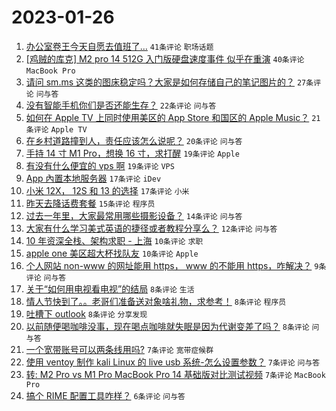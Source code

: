 # 2023-01-26

1. [办公室卷王今天自愿去值班了…](https://www.v2ex.com/t/910675) `41条评论` `职场话题`
1. [[鸡贼的库克] M2 pro 14 512G 入门版硬盘速度事件 似乎在重演](https://www.v2ex.com/t/910672) `40条评论` `MacBook Pro`
1. [请问 sm.ms 这类的图床稳定吗？大家是如何存储自己的笔记图片的？](https://www.v2ex.com/t/910689) `27条评论` `问与答`
1. [没有智能手机你们是否还能生存？](https://www.v2ex.com/t/910690) `22条评论` `问与答`
1. [如何在 Apple TV 上同时使用美区的 App Store 和国区的 Apple Music？](https://www.v2ex.com/t/910667) `21条评论` `Apple TV`
1. [在乡村道路撞到人，责任应该怎么说呢？](https://www.v2ex.com/t/910708) `20条评论` `问与答`
1. [手持 14 寸 M1 Pro，想换 16 寸，求打醒](https://www.v2ex.com/t/910693) `19条评论` `Apple`
1. [有没有什么便宜的 vps 啊](https://www.v2ex.com/t/910697) `19条评论` `VPS`
1. [App 內置本地服务器](https://www.v2ex.com/t/910706) `17条评论` `iDev`
1. [小米 12X， 12S 和 13 的选择](https://www.v2ex.com/t/910685) `17条评论` `小米`
1. [昨天去降话费套餐](https://www.v2ex.com/t/910710) `15条评论` `程序员`
1. [过去一年里，大家最常用哪些摄影设备？](https://www.v2ex.com/t/910684) `14条评论` `问与答`
1. [大家有什么学习美式英语的捷径或者教程分享么？](https://www.v2ex.com/t/910665) `12条评论` `问与答`
1. [10 年资深全栈、架构求职 - 上海](https://www.v2ex.com/t/910695) `10条评论` `求职`
1. [apple one 美区超大杯找队友](https://www.v2ex.com/t/910687) `10条评论` `Apple`
1. [个人网站 non-www 的网址能用 https， www 的不能用 https，咋解决？](https://www.v2ex.com/t/910664) `9条评论` `问与答`
1. [关于“如何用电视看电视”的结局](https://www.v2ex.com/t/910719) `8条评论` `生活`
1. [情人节快到了。。老哥们准备送对象啥礼物，求参考！](https://www.v2ex.com/t/910702) `8条评论` `程序员`
1. [吐槽下 outlook](https://www.v2ex.com/t/910699) `8条评论` `分享发现`
1. [以前随便喝咖啡没事，现在喝点咖啡就失眠是因为代谢变差了吗？](https://www.v2ex.com/t/910669) `8条评论` `问与答`
1. [一个宽带账号可以两条线用吗?](https://www.v2ex.com/t/910715) `7条评论` `宽带症候群`
1. [使用 ventoy 制作 kali Linux 的 live usb 系统-怎么设置参数？](https://www.v2ex.com/t/910676) `7条评论` `问与答`
1. [转: M2 Pro vs M1 Pro MacBook Pro 14 基础版对比测试视频](https://www.v2ex.com/t/910668) `7条评论` `MacBook Pro`
1. [搞个 RIME 配置工具咋样？](https://www.v2ex.com/t/910717) `6条评论` `问与答`
